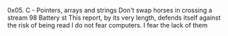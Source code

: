 0x05. C - Pointers, arrays and strings
Don't swap horses in crossing a stream
98 Battery st
This report, by its very length, defends itself against the risk of being read
I do not fear computers. I fear the lack of them
